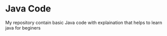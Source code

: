 # Java Code
My repository contain basic  Java code with explaination that helps to learn java for beginers

